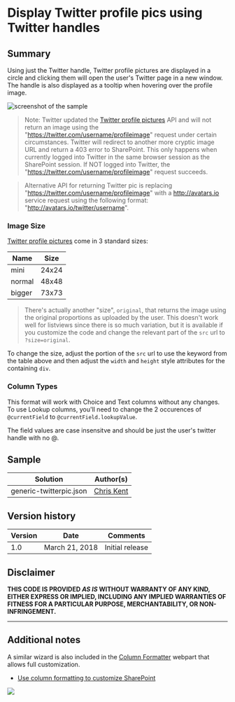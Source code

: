 # Display Twitter profile pics using Twitter handles

## Summary

Using just the Twitter handle, Twitter profile pictures are displayed in a circle and clicking them will open the user's Twitter page in a new window. The handle is also displayed as a tooltip when hovering over the profile image.

![screenshot of the sample](./screenshot.png)

> Note: Twitter updated the [Twitter profile pictures](https://developer.twitter.com/en/docs/accounts-and-users/user-profile-images-and-banners) API and will not return an image using the "https://twitter.com/username/profileimage" request under certain circumstances. Twitter will redirect to another more cryptic image URL and return a 403 error to SharePoint. This only happens when currently logged into Twitter in the same browser session as the SharePoint session. If NOT logged into Twitter, the "https://twitter.com/username/profileimage" request succeeds.

> Alternative API for returning Twitter pic is replacing "https://twitter.com/username/profileimage" with a http://avatars.io service request using the following format: "http://avatars.io/twitter/username".


### Image Size

[Twitter profile pictures](https://developer.twitter.com/en/docs/accounts-and-users/user-profile-images-and-banners) come in 3 standard sizes:

|Name|Size|
|---|:---:|
|mini|24x24|
|normal|48x48|
|bigger|73x73|

> There's actually another "size", `original`, that returns the image using the original proportions as uploaded by the user. This doesn't work well for listviews since there is so much variation, but it is available if you customize the code and change the relevant part of the `src` url to `?size=original`.

To change the size, adjust the portion of the `src` url to use the keyword from the table above and then adjust the `width` and `height` style attributes for the containing `div`.

### Column Types
This format will work with Choice and Text columns without any changes. To use Lookup columns, you'll need to change the 2 occurences of `@currentField` to `@currentField.lookupValue`.

The field values are case insensitve and should be just the user's twitter handle with no @.

## Sample

Solution|Author(s)
--------|---------
generic-twitterpic.json | [Chris Kent](https://twitter.com/thechriskent)

## Version history

Version|Date|Comments
-------|----|--------
1.0|March 21, 2018|Initial release

## Disclaimer
**THIS CODE IS PROVIDED *AS IS* WITHOUT WARRANTY OF ANY KIND, EITHER EXPRESS OR IMPLIED, INCLUDING ANY IMPLIED WARRANTIES OF FITNESS FOR A PARTICULAR PURPOSE, MERCHANTABILITY, OR NON-INFRINGEMENT.**

---

## Additional notes

A similar wizard is also included in the [Column Formatter](https://github.com/SharePoint/sp-dev-solutions/blob/master/solutions/ColumnFormatter/README.md) webpart that allows full customization.

- [Use column formatting to customize SharePoint](https://docs.microsoft.com/en-us/sharepoint/dev/declarative-customization/column-formatting)

<img src="https://telemetry.sharepointpnp.com/sp-dev-column-formatting/samples/generic-twitterpic" />